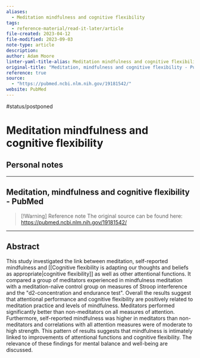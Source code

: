 ```yaml
---
aliases:
  - Meditation mindfulness and cognitive flexibility
tags:
  - reference-material/read-it-later/article
file-created: 2023-04-12
file-modified: 2023-09-03
note-type: article
description: 
author: Adam Moore 
linter-yaml-title-alias: Meditation mindfulness and cognitive flexibility
original-title: "Meditation, mindfulness and cognitive flexibility - PubMed"
reference: true
source:
  - "https://pubmed.ncbi.nlm.nih.gov/19181542/"
website: PubMed
---
```

 #status/postponed

# Meditation mindfulness and cognitive flexibility

## Personal notes

---

## Meditation, mindfulness and cognitive flexibility - PubMed

> [!Warning] Reference note
> The original source can be found here: https://pubmed.ncbi.nlm.nih.gov/19181542/

---

## Abstract

This study investigated the link between meditation, self-reported mindfulness and [[Cognitive flexibility is adapting our thoughts and beliefs as appropriate|cognitive flexibility]] as well as other attentional functions. It compared a group of meditators experienced in mindfulness meditation with a meditation-naïve control group on measures of Stroop interference and the "d2-concentration and endurance test". Overall the results suggest that attentional performance and cognitive flexibility are positively related to meditation practice and levels of mindfulness. Meditators performed significantly better than non-meditators on all measures of attention. Furthermore, self-reported mindfulness was higher in meditators than non-meditators and correlations with all attention measures were of moderate to high strength. This pattern of results suggests that mindfulness is intimately linked to improvements of attentional functions and cognitive flexibility. The relevance of these findings for mental balance and well-being are discussed.
